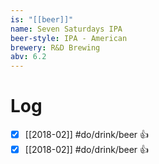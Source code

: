 ```yaml
---
is: "[[beer]]"
name: Seven Saturdays IPA
beer-style: IPA - American
brewery: R&D Brewing 
abv: 6.2
---
```

# Log
- [x] [[2018-02]] #do/drink/beer 👍
- [x] [[2018-02]] #do/drink/beer 👍
